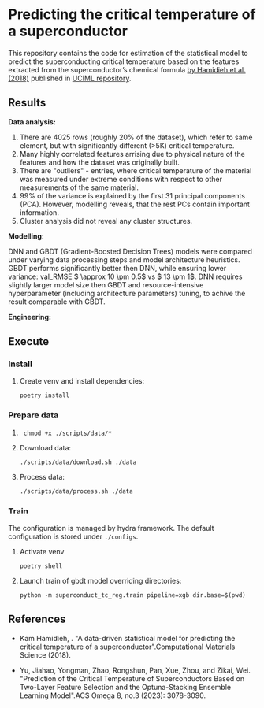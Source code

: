 # Predicting the critical temperature of a superconductor

This repository contains the code for estimation of the statistical model to predict the superconducting critical temperature based on the features extracted from the superconductor’s chemical formula [by Hamidieh et al. (2018)](http://arxiv.org/pdf/1803.10260) published in [UCIML repository](https://archive.ics.uci.edu/dataset/464/superconductivty+data).

## Results
**Data analysis:**

1. There are 4025 rows (roughly 20% of the dataset), which refer to same element, but with significantly different (>5K) critical temperature.
2. Many highly correlated features arrising due to physical nature of the features and how the dataset was originally built.
3. There are "outliers" - entries, where critical temperature of the material was measured under extreme conditions with respect to other measurements of the same material. 
4. 99% of the variance is explained by the first 31 principal components (PCA). However, modelling reveals, that the rest PCs contain important information.
5. Cluster analysis did not reveal any cluster structures.

**Modelling:**

DNN and GBDT (Gradient-Boosted Decision Trees) models were compared under varying data processing steps and model architecture heuristics.
GBDT performs significantly better then DNN, while ensuring lower variance: val_RMSE $ \approx 10 \pm 0.5$ vs $ 13 \pm 1$.
DNN requires slightly larger model size then GBDT and resource-intensive hyperparameter 
(including architecture parameters) tuning, to achive the result comparable with GBDT.

**Engineering:**


## Execute

### Install
1. Create venv and install dependencies: 
    ```shell
    poetry install
    ```

### Prepare data
1. ```shell
    chmod +x ./scripts/data/*
    ```
2. Download data:
    ```shell
    ./scripts/data/download.sh ./data
    ```
2. Process data:
    ```shell
    ./scripts/data/process.sh ./data
    ```

### Train
The configuration is managed by hydra framework.
The default configuration is stored under `./configs`.

1. Activate venv
    ```
    poetry shell
    ```
2. Launch train of gbdt model overriding directories: 
    ```
    python -m superconduct_tc_reg.train pipeline=xgb dir.base=$(pwd)
    ```

## References

- Kam Hamidieh, . "A data-driven statistical model for predicting the critical temperature of a superconductor".Computational Materials Science (2018).

- Yu, Jiahao, Yongman, Zhao, Rongshun, Pan, Xue, Zhou, and Zikai, Wei. "Prediction of the Critical Temperature of Superconductors Based on Two-Layer Feature Selection and the Optuna-Stacking Ensemble Learning Model".ACS Omega 8, no.3 (2023): 3078-3090.